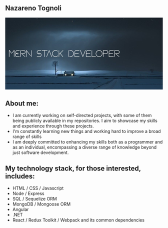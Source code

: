 ## Nazareno Tognoli
<img src="here2.jpg"></img>
## About me:
- I am currently working on self-directed projects, with some of them being publicly available in my repositories. I aim to showcase my skills and experience through these projects.
- I'm constantly learning new things and working hard to improve a broad range of skills
- I am deeply committed to enhancing my skills both as a programmer and as an individual, encompassing a diverse range of knowledge beyond just software development.
## My technology stack, for those interested, includes:
- HTML / CSS / Javascript
- Node / Express
- SQL / Sequelize ORM
- MongoDB / Mongoose ORM
- Angular
- .NET
- React / Redux Toolkit / Webpack and its common dependencies
